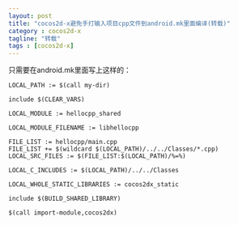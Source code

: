 ```yaml
---
layout: post
title: "cocos2d-x避免手打输入项目cpp文件到android.mk里面编译(转载)"
category : cocos2d-x
tagline: "转载"
tags : [cocos2d-x]
---
```


只需要在android.mk里面写上这样的：  
	
	LOCAL_PATH := $(call my-dir)

	include $(CLEAR_VARS)

	LOCAL_MODULE := hellocpp_shared

	LOCAL_MODULE_FILENAME := libhellocpp
				   
	FILE_LIST := hellocpp/main.cpp
	FILE_LIST += $(wildcard $(LOCAL_PATH)/../../Classes/*.cpp)
	LOCAL_SRC_FILES := $(FILE_LIST:$(LOCAL_PATH)/%=%)

	LOCAL_C_INCLUDES := $(LOCAL_PATH)/../../Classes

	LOCAL_WHOLE_STATIC_LIBRARIES := cocos2dx_static

	include $(BUILD_SHARED_LIBRARY)

	$(call import-module,cocos2dx)
	
